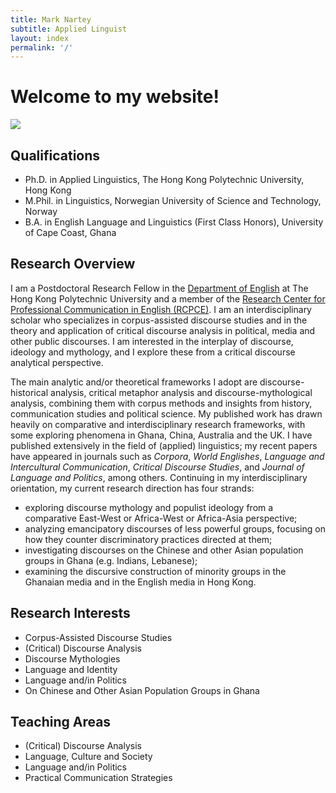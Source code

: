 ```yaml
---
title: Mark Nartey
subtitle: Applied Linguist
layout: index
permalink: '/'
---
```


# Welcome to my website!

![](../assets/img/Headshot.jpeg)

## Qualifications

- Ph.D. in Applied Linguistics, The Hong Kong Polytechnic University, Hong Kong
- M.Phil. in Linguistics, Norwegian University of Science and Technology, Norway
- B.A. in English Language and Linguistics (First Class Honors), University of Cape Coast, Ghana

## Research Overview

I am a Postdoctoral Research Fellow in the [Department of English](https://www.polyu.edu.hk/engl/) at The Hong Kong Polytechnic
University and a member of the [Research Center for Professional Communication in English (RCPCE)](http://rcpce.engl.polyu.edu.hk/rcpce/). I am an interdisciplinary scholar who specializes in
corpus-assisted discourse studies and in the theory and application
of critical discourse analysis in political, media and other public
discourses.
I am interested in the interplay of discourse, ideology and
mythology, and I explore these from a critical discourse analytical
perspective.

The main analytic and/or theoretical frameworks I adopt are discourse-historical analysis, critical metaphor analysis and discourse-mythological analysis, combining them with corpus methods and insights from history, communication studies and political science. My published work has drawn heavily on comparative and interdisciplinary research frameworks, with some exploring phenomena in Ghana, China, Australia and the UK. I have published extensively in the field of (applied) linguistics; my recent papers have appeared in journals such as <i>Corpora</i>, <i>World Englishes</i>, <i>Language and Intercultural Communication</i>, <i>Critical Discourse Studies</i>, and <i>Journal of Language and Politics</i>, among others. Continuing in my interdisciplinary orientation, my current research direction has four strands:

- exploring discourse mythology and
  populist ideology from a comparative East-West or Africa-West or
  Africa-Asia perspective;
- analyzing emancipatory discourses of less powerful groups, focusing on how they counter discriminatory practices directed at them;
- investigating discourses on the Chinese
  and other Asian population groups in Ghana (e.g. Indians, Lebanese);
- examining the discursive construction of minority groups in
  the Ghanaian media and in the English media in Hong Kong.

## Research Interests

- Corpus-Assisted Discourse Studies
- (Critical) Discourse Analysis
- Discourse Mythologies
- Language and Identity
- Language and/in Politics
- On Chinese and Other Asian Population Groups in Ghana

## Teaching Areas

- (Critical) Discourse Analysis
- Language, Culture and Society
- Language and/in Politics
- Practical Communication Strategies
